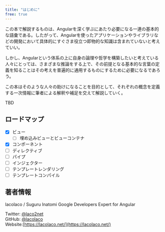 ```yaml
---
title: "はじめに"
free: true
---
```


この本で解説するものは、Angularを深く学ぶにあたり必要になる一連の基本的な語彙である。したがって、Angularを使ったアプリケーションやライブラリなどの開発において具体的にすぐさま役立つ即物的な知識は含まれていないと考えていい。

しかし、Angularという体系の上に自身の論理や哲学を構築したいと考えている人々にとっては、さまざまな推論をする上で、その前提となる基本的な言葉の定義を知ることはその考えを普遍的に通用するものにするために必要になるであろう。

この本はそのような人々の助けになることを目的として、それぞれの概念を定義する一次情報に筆者による解釈や補足を交えて解説していく。

TBD

## ロードマップ

- [x] ビュー
  - [ ] 埋め込みビューとビューコンテナ
- [x] コンポーネント
- [ ] ディレクティブ
- [ ] パイプ
- [ ] インジェクター
- [ ] テンプレートレンダリング
- [ ] テンプレートコンパイル

## 著者情報

lacolaco / Suguru Inatomi
Google Developers Expert for Angular

Twitter: [@laco2net](https://twitter.com/laco2net)   
GitHub: [@lacolaco](https://github.com/lacolaco)   
Website:[https://lacolaco.net/](https://lacolaco.net/)    

